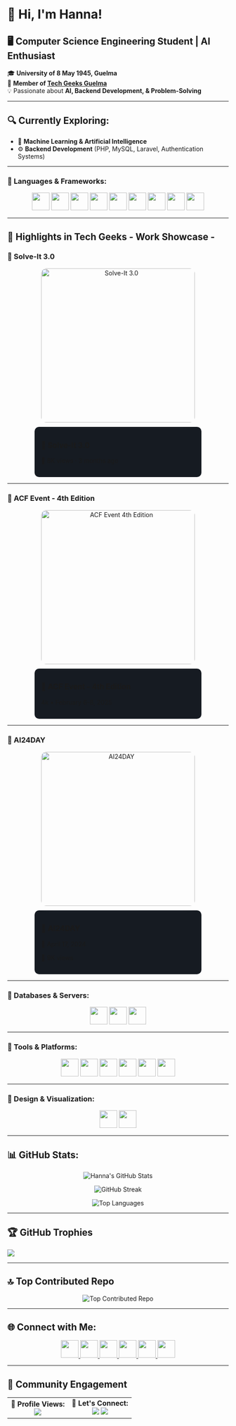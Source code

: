 # 🚀 Hi, I'm Hanna!

## 🖥️ Computer Science Engineering Student | AI Enthusiast
🎓 **University of 8 May 1945, Guelma**  
🚀 **Member of [Tech Geeks Guelma](https://www.linkedin.com/company/techgeeks-guelma/posts/?feedView=all)**  
💡 Passionate about **AI, Backend Development, & Problem-Solving**

---

## 🔍 Currently Exploring:
- 🧠 **Machine Learning & Artificial Intelligence**  
- ⚙️ **Backend Development** (PHP, MySQL, Laravel, Authentication Systems)

---

### 🔹 Languages & Frameworks:
<p align="center">
  <img src="https://img.shields.io/badge/c-%2300599C.svg?style=for-the-badge&logo=c&logoColor=white" height="40">
  <img src="https://img.shields.io/badge/java-%23ED8B00.svg?style=for-the-badge&logo=openjdk&logoColor=white" height="40">
  <img src="https://img.shields.io/badge/javascript-%23323330.svg?style=for-the-badge&logo=javascript&logoColor=%23F7DF1E" height="40">
  <img src="https://img.shields.io/badge/php-%23777BB4.svg?style=for-the-badge&logo=php&logoColor=white" height="40">
  <img src="https://img.shields.io/badge/python-3670A0?style=for-the-badge&logo=python&logoColor=ffdd54" height="40">
  <img src="https://img.shields.io/badge/dart-%230175C2.svg?style=for-the-badge&logo=dart&logoColor=white" height="40">
  <img src="https://img.shields.io/badge/react-%2320232a.svg?style=for-the-badge&logo=react&logoColor=%2361DAFB" height="40">
  <img src="https://img.shields.io/badge/html5-%23E34F26.svg?style=for-the-badge&logo=html5&logoColor=white" height="40">
  <img src="https://img.shields.io/badge/css3-%231572B6.svg?style=for-the-badge&logo=css3&logoColor=white" height="40">
</p>

---

## 🎥 Highlights in Tech Geeks - Work Showcase -

### 📌 Solve-It 3.0  
<div align="center">
  <a href="https://www.instagram.com/reel/DDIQmbzxHLf/?utm_source=ig_web_copy_link&igsh=MzRlODBiNWFlZA==" target="_blank" style="text-decoration: none;">
    <img src="https://i.imgur.com/jnpDZXS.jpeg" width="350" height="auto" alt="Solve-It 3.0" style="border-radius: 12px; box-shadow: 0px 5px 15px rgba(255, 255, 255, 0.1);">
  </a>
  <div style="background: #161b22; padding: 15px; border-radius: 10px; margin-top: 10px; text-align: left; width: 350px;">
    <p style="font-size: 1.2em; font-weight: bold;">📌 Solve-It 3.0</p>
    <p>👀 8K views · 3 months ago</p>
  </div>
</div>  

---

### 📌 ACF Event - 4th Edition  
<div align="center">
  <a href="https://www.instagram.com/reel/DF-k4oxtGrJ/?utm_source=ig_web_copy_link" target="_blank" style="text-decoration: none;">
    <img src="https://i.imgur.com/v5vNFCj.jpeg" width="350" height="auto" alt="ACF Event 4th Edition" style="border-radius: 12px; box-shadow: 0px 5px 15px rgba(255, 255, 255, 0.1);">
  </a>
  <div style="background: #161b22; padding: 15px; border-radius: 10px; margin-top: 10px; text-align: left; width: 350px;">
    <p style="font-size: 1.2em; font-weight: bold;">📌 ACF Event - 4th Edition</p>
    <p> 4k • February 6-8, 2025</p>
  </div>
</div>


---

### 📌 AI24DAY  
<div align="center">
  <a href="https://www.instagram.com/reel/C54EtCTM2eS/?utm_source=ig_web_copy_link&igsh=MzRlODBiNWFlZA==" target="_blank" style="text-decoration: none;">
    <img src="https://i.imgur.com/77hKUPy.jpeg" width="350" height="auto" alt="AI24DAY" style="border-radius: 12px; box-shadow: 0px 5px 15px rgba(255, 255, 255, 0.1);">
  </a>
  <div style="background: #161b22; padding: 15px; border-radius: 10px; margin-top: 10px; text-align: left; width: 350px;">
    <p style="font-size: 1.2em; font-weight: bold;">📌 AI24DAY</p>
    <p>📅 April 17, 2024</p>
    <p>👀 9K views</p>
  </div>
</div>  


---

### 🔹 Databases & Servers:
<p align="center">
  <img src="https://img.shields.io/badge/mysql-4479A1.svg?style=for-the-badge&logo=mysql&logoColor=white" height="40">
  <img src="https://img.shields.io/badge/MariaDB-003545?style=for-the-badge&logo=mariadb&logoColor=white" height="40">
  <img src="https://img.shields.io/badge/apache-%23D42029.svg?style=for-the-badge&logo=apache&logoColor=white" height="40">
</p>

---

### 🔹 Tools & Platforms:
<p align="center">
  <img src="https://img.shields.io/badge/docker-%230db7ed.svg?style=for-the-badge&logo=docker&logoColor=white" height="40">
  <img src="https://img.shields.io/badge/github-%23121011.svg?style=for-the-badge&logo=github&logoColor=white" height="40">
  <img src="https://img.shields.io/badge/cisco-%23049fd9.svg?style=for-the-badge&logo=cisco&logoColor=black" height="40">
  <img src="https://img.shields.io/badge/Notion-%23000000.svg?style=for-the-badge&logo=notion&logoColor=white" height="40">
  <img src="https://img.shields.io/badge/Dribbble-EA4C89?style=for-the-badge&logo=dribbble&logoColor=white" height="40">
  <img src="https://img.shields.io/badge/Canva-%2300C4CC.svg?style=for-the-badge&logo=Canva&logoColor=white" height="40">
</p>

---

### 🔹 Design & Visualization:
<p align="center">
  <img src="https://img.shields.io/badge/figma-%23F24E1E.svg?style=for-the-badge&logo=figma&logoColor=white" height="40">
  <img src="https://img.shields.io/badge/adobe%20photoshop-%2331A8FF.svg?style=for-the-badge&logo=adobe%20photoshop&logoColor=white" height="40">
</p>


---

## 📊 GitHub Stats:
<p align="center">
  <img src="https://github-readme-stats.vercel.app/api?username=BG-Hanna&show_icons=true&theme=radical" alt="Hanna's GitHub Stats">
</p>

<p align="center">
  <img src="https://nirzak-streak-stats.vercel.app/?user=BG-Hanna&theme=radical&hide_border=false" alt="GitHub Streak">
</p>

<p align="center">
  <img src="https://github-readme-stats.vercel.app/api/top-langs/?username=BG-Hanna&theme=radical&layout=compact" alt="Top Languages">
</p>


---
## 🏆 GitHub Trophies
![](https://github-profile-trophy.vercel.app/?username=BG-Hanna&theme=radical&no-frame=false&no-bg=true&margin-w=4)

---

## 🔝 Top Contributed Repo
<p align="center">
  <img src="https://github-contributor-stats.vercel.app/api?username=BG-Hanna&limit=5&theme=radical&combine_all_yearly_contributions=true" alt="Top Contributed Repo">
</p>

---

## 🌐 Connect with Me:
<p align="center">
  <a href="https://discord.gg/WWm7YhdQWH">
    <img src="https://img.shields.io/badge/Discord-%237289DA.svg?style=for-the-badge&logo=discord&logoColor=white" height="40">
  </a>
  <a href="https://instagram.com/hanna.__.bh">
    <img src="https://img.shields.io/badge/Instagram-%23E4405F.svg?style=for-the-badge&logo=Instagram&logoColor=white" height="40">
  </a>
  <a href="https://linkedin.com/in/hanna-bouhouita-guermèch-04127631b">
    <img src="https://img.shields.io/badge/LinkedIn-%230077B5.svg?style=for-the-badge&logo=linkedin&logoColor=white" height="40">
  </a>
  <a href="https://stackoverflow.com/users/29097386">
    <img src="https://img.shields.io/badge/-Stackoverflow-FE7A16?style=for-the-badge&logo=stack-overflow&logoColor=white" height="40">
  </a>
  <a href="https://twitch.tv/hannabh">
    <img src="https://img.shields.io/badge/Twitch-%239146FF.svg?style=for-the-badge&logo=Twitch&logoColor=white" height="40">
  </a>
  <a href="mailto:hanna.bouhouita@gmail.com">
    <img src="https://img.shields.io/badge/Email-D14836?style=for-the-badge&logo=gmail&logoColor=white" height="40">
  </a>
</p>


---

## 🚀 Community Engagement  
<table>
  <tr>
    <td align="center">
      <b>👀 Profile Views:</b><br>
      <img src="https://visitcount.itsvg.in/api?id=BG-Hanna&icon=1&color=6">
    </td>
    <td align="center">
      <b>💬 Let's Connect:</b><br>
      <a href="https://instagram.com/hanna.__.bh"><img src="https://img.shields.io/badge/Instagram-%23E4405F.svg?style=for-the-badge&logo=Instagram&logoColor=white"></a>
      <a href="https://linkedin.com/in/hanna-bouhouita-guermèch-04127631b"><img src="https://img.shields.io/badge/LinkedIn-%230077B5.svg?style=for-the-badge&logo=linkedin&logoColor=white"></a>
    </td>
  </tr>
</table>
